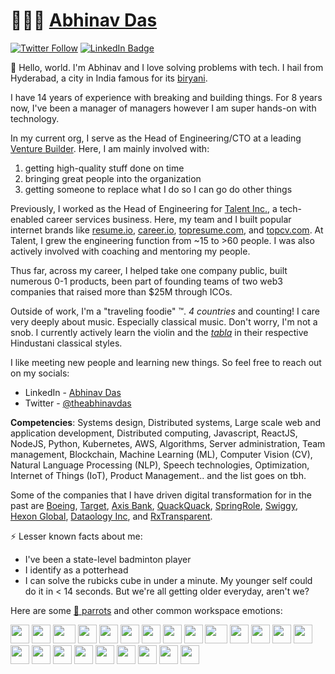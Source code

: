# 👨🏻‍💻 [Abhinav Das](https://www.linkedin.com/in/theabhinavdas/)

[![Twitter Follow](https://img.shields.io/twitter/follow/theabhinavdas?style=social)](https://twitter.com/intent/follow?screen_name=theabhinavdas)
[![LinkedIn Badge](https://img.shields.io/badge/-LinkedIn-blue?style=social&logo=Linkedin&logoColor=blue&link=https://www.linkedin.com/in/theabhinavdas/)](https://www.linkedin.com/in/theabhinavdas/)

:wave: Hello, world. I'm Abhinav and I love solving problems with tech. I hail from Hyderabad, a city in India famous for its [biryani](https://en.wikipedia.org/wiki/Biryani).

I have 14 years of experience with breaking and building things. For 8 years now, I've been a manager of managers however I am super hands-on with technology.

In my current org, I serve as the Head of Engineering/CTO at a leading [Venture Builder](https://en.wikipedia.org/wiki/Startup_studio). Here, I am mainly involved with:
1. getting high-quality stuff done on time
2. bringing great people into the organization
3. getting someone to replace what I do so I can go do other things

Previously, I worked as the Head of Engineering for [Talent Inc.](https://talentinc.com), a tech-enabled career services business. Here, my team and I built popular internet brands like [resume.io](https://resume.io), [career.io](https://career.io), [topresume.com](https://topresume.com), and [topcv.com](https://topcv.com). At Talent, I grew the engineering function from ~15 to >60 people. I was also actively involved with coaching and mentoring my people.

Thus far, across my career, I helped take one company public, built numerous 0-1 products, been part of founding teams of two web3 companies that raised more than $25M through ICOs.

Outside of work, I'm a "traveling foodie" :tm:. _4 countries_ and counting! I care very deeply about music. Especially classical music. Don't worry, I'm not a snob. I currently actively learn the violin and the [_tabla_](https://en.wikipedia.org/wiki/Tabla) in their respective Hindustani classical styles.

I like meeting new people and learning new things. So feel free to reach out on my socials:
- LinkedIn - [Abhinav Das](https://linkedin.com/in/theabhinavdas)
- Twitter - [@theabhinavdas](https://twitter.com/theabhinavdas)

**Competencies**: Systems design, Distributed systems, Large scale web and application development, Distributed computing, Javascript, ReactJS, NodeJS, Python, Kubernetes, AWS, Algorithms, Server administration, Team management, Blockchain, Machine Learning (ML), Computer Vision (CV), Natural Language Processing (NLP), Speech technologies, Optimization, Internet of Things (IoT), Product Management.. and the list goes on tbh.

Some of the companies that I have driven digital transformation for in the past are [Boeing](https://www.boeing.com/), [Target](https://www.target.com/), [Axis Bank](https://www.axisbank.com/), [QuackQuack](https://quackquack.in), [SpringRole](https://springrole.com), [Swiggy](https://swiggy.com), [Hexon Global](https://hexonglobal.com), [Dataology Inc](https://dataology.com), and [RxTransparent](https://rxtransparent.com).

⚡️ Lesser known facts about me: 
- I've been a state-level badminton player
- I identify as a potterhead
- I can solve the rubicks cube in under a minute. My younger self could do it in < 14 seconds. But we're all getting older everyday, aren't we?

Here are some [🦜 parrots](https://cultofthepartyparrot.com) and other common workspace emotions:

<div>
    <img src="https://cultofthepartyparrot.com/parrots/hd/githubparrot.gif" width="30" height="30"/>
    <img src="https://cultofthepartyparrot.com/flags/hd/indiaparrot.gif" width="30" height="30"/>
    <img src="https://cultofthepartyparrot.com/parrots/asyncparrot.gif" width="36" height="30"/>
    <img src="https://emojis.slackmojis.com/emojis/images/1643514559/5584/deployparrot.gif" width="30" height="30"/>
    <img src="https://emojis.slackmojis.com/emojis/images/1643515192/12068/mild-panic-intensifies.gif" width="30" height="30"/>
    <img src="https://cultofthepartyparrot.com/parrots/hd/jumpingparrot.gif" width="30" height="30"/>
    <img src="https://cultofthepartyparrot.com/parrots/hd/opensourceparrot.gif" width="30" height="30"/>
    <img src="https://cultofthepartyparrot.com/parrots/hd/hypnoparrotlight.gif" width="30" height="30"/>
    <img src="https://emojis.slackmojis.com/emojis/images/1643514897/9116/excuseme.gif" width="30" height="30"/>
    <img src="https://cultofthepartyparrot.com/parrots/fixparrot.gif" width="36" height="30"/>
    <img src="https://cultofthepartyparrot.com/parrots/hd/laptop_parrot.gif" width="30" height="30"/>
    <img src="https://cultofthepartyparrot.com/parrots/hd/spinningparrot.gif" width="30" height="30"/>
    <img src="https://emojis.slackmojis.com/emojis/images/1653892844/59427/gull_scream.gif" width="30" height="30"/>
    <img src="https://cultofthepartyparrot.com/parrots/hd/meldparrot.gif" width="30" height="30"/>
    <img src="https://cultofthepartyparrot.com/parrots/slomoparrot.gif" width="30" height="30"/>
    <img src="https://emojis.slackmojis.com/emojis/images/1643514981/10080/headbanging_parrot.gif" width="30" height="30"/>
    <img src="https://cultofthepartyparrot.com/parrots/hd/stableparrot.gif" width="30" height="30"/>
    <img src="https://emojis.slackmojis.com/emojis/images/1643514558/5570/confused_dog.gif" width="30" height="30"/>
    <img src="https://cultofthepartyparrot.com/parrots/hd/pirateparrot.gif" width="30" height="30"/>
    <img src="https://cultofthepartyparrot.com/parrots/hd/footballparrot.gif" width="30" height="30"/>
    <img src="https://emojis.slackmojis.com/emojis/images/1643514843/8558/coffin_dance.gif" width="30" height="30"/>
    <img src="https://cultofthepartyparrot.com/parrots/hd/hypnoparrotdark.gif" width="30" height="30"/>
    <img src="https://cultofthepartyparrot.com/parrots/hd/mustacheparrot.gif" width="30" height="30"/>
</div>
